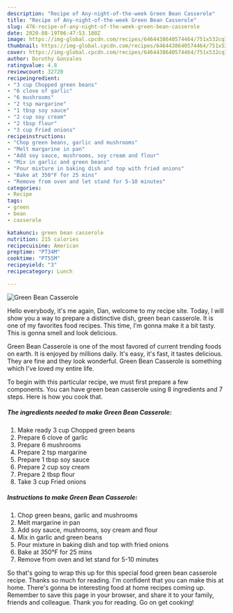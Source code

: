 ```yaml
---
description: "Recipe of Any-night-of-the-week Green Bean Casserole"
title: "Recipe of Any-night-of-the-week Green Bean Casserole"
slug: 476-recipe-of-any-night-of-the-week-green-bean-casserole
date: 2020-08-19T06:47:53.180Z
image: https://img-global.cpcdn.com/recipes/6464438640574464/751x532cq70/green-bean-casserole-recipe-main-photo.jpg
thumbnail: https://img-global.cpcdn.com/recipes/6464438640574464/751x532cq70/green-bean-casserole-recipe-main-photo.jpg
cover: https://img-global.cpcdn.com/recipes/6464438640574464/751x532cq70/green-bean-casserole-recipe-main-photo.jpg
author: Dorothy Gonzales
ratingvalue: 4.8
reviewcount: 32720
recipeingredient:
- "3 cup Chopped green beans"
- "6 clove of garlic"
- "6 mushrooms"
- "2 tsp margarine"
- "1 tbsp soy sauce"
- "2 cup soy cream"
- "2 tbsp flour"
- "3 cup Fried onions"
recipeinstructions:
- "Chop green beans, garlic and mushrooms"
- "Melt margarine in pan"
- "Add soy sauce, mushrooms, soy cream and flour"
- "Mix in garlic and green beans"
- "Pour mixture in baking dish and top with fried onions"
- "Bake at 350°F for 25 mins"
- "Remove from oven and let stand for 5-10 minutes"
categories:
- Recipe
tags:
- green
- bean
- casserole

katakunci: green bean casserole 
nutrition: 215 calories
recipecuisine: American
preptime: "PT34M"
cooktime: "PT55M"
recipeyield: "3"
recipecategory: Lunch

---
```



![Green Bean Casserole](https://img-global.cpcdn.com/recipes/6464438640574464/751x532cq70/green-bean-casserole-recipe-main-photo.jpg)

Hello everybody, it's me again, Dan, welcome to my recipe site. Today, I will show you a way to prepare a distinctive dish, green bean casserole. It is one of my favorites food recipes. This time, I'm gonna make it a bit tasty. This is gonna smell and look delicious.



Green Bean Casserole is one of the most favored of current trending foods on earth. It is enjoyed by millions daily. It's easy, it's fast, it tastes delicious. They are fine and they look wonderful. Green Bean Casserole is something which I've loved my entire life.


To begin with this particular recipe, we must first prepare a few components. You can have green bean casserole using 8 ingredients and 7 steps. Here is how you cook that.

<!--inarticleads1-->

##### The ingredients needed to make Green Bean Casserole:

1. Make ready 3 cup Chopped green beans
1. Prepare 6 clove of garlic
1. Prepare 6 mushrooms
1. Prepare 2 tsp margarine
1. Prepare 1 tbsp soy sauce
1. Prepare 2 cup soy cream
1. Prepare 2 tbsp flour
1. Take 3 cup Fried onions




<!--inarticleads2-->

##### Instructions to make Green Bean Casserole:

1. Chop green beans, garlic and mushrooms
1. Melt margarine in pan
1. Add soy sauce, mushrooms, soy cream and flour
1. Mix in garlic and green beans
1. Pour mixture in baking dish and top with fried onions
1. Bake at 350°F for 25 mins
1. Remove from oven and let stand for 5-10 minutes




So that's going to wrap this up for this special food green bean casserole recipe. Thanks so much for reading. I'm confident that you can make this at home. There's gonna be interesting food at home recipes coming up. Remember to save this page in your browser, and share it to your family, friends and colleague. Thank you for reading. Go on get cooking!

